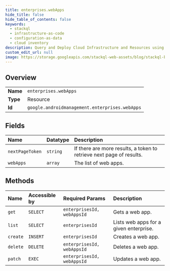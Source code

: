 ```yaml
---
title: enterprises.webApps
hide_title: false
hide_table_of_contents: false
keywords:
  - stackql
  - infrastructure-as-code
  - configuration-as-data
  - cloud inventory
description: Query and Deploy Cloud Infrastructure and Resources using SQL
custom_edit_url: null
image: https://storage.googleapis.com/stackql-web-assets/blog/stackql-blog-post-featured-image.png
---
```

  
    

## Overview
<table><tbody>
<tr><td><b>Name</b></td><td><code>enterprises.webApps</code></td></tr>
<tr><td><b>Type</b></td><td>Resource</td></tr>
<tr><td><b>Id</b></td><td><code>google.androidmanagement.enterprises.webApps</code></td></tr>
</tbody></table>

## Fields
| Name | Datatype | Description |
|:-----|:---------|:------------|
| `nextPageToken` | `string` | If there are more results, a token to retrieve next page of results. |
| `webApps` | `array` | The list of web apps. |
## Methods
| Name | Accessible by | Required Params | Description |
|:-----|:--------------|:----------------|:------------|
| `get` | `SELECT` | `enterprisesId, webAppsId` | Gets a web app. |
| `list` | `SELECT` | `enterprisesId` | Lists web apps for a given enterprise. |
| `create` | `INSERT` | `enterprisesId` | Creates a web app. |
| `delete` | `DELETE` | `enterprisesId, webAppsId` | Deletes a web app. |
| `patch` | `EXEC` | `enterprisesId, webAppsId` | Updates a web app. |
